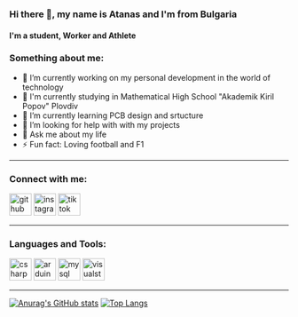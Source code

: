 ### Hi there 👋, my name is Atanas and I'm from Bulgaria
#### I'm a student, Worker and Athlete 

### Something about me:

- 🔭 I’m currently working on my personal development in the world of technology 
- 📘 I'm currently studying in Mathematical High School "Akademik Kiril Popov" Plovdiv
- 🌱 I’m currently learning PCB design and srtucture 
- 🤔 I’m looking for help with  with my projects 
- 💬 Ask me about  my life 
- ⚡ Fun fact: Loving football and F1 

---

### Connect with me:

[<img src='https://cdn.jsdelivr.net/npm/simple-icons@3.0.1/icons/github.svg' alt='github' height='40'>](https://github.com/Atanas18-mg) 
[<img src='https://cdn.jsdelivr.net/npm/simple-icons@3.0.1/icons/instagram.svg' alt='instagram' height='40'>](https://www.instagram.com/ovcharov_18/)
[<img src='https://cdn.jsdelivr.net/npm/simple-icons@3.0.1/icons/tiktok.svg' alt='tiktok' height='40'>](https://www.tiktok.com/@ovcharov_18)  

---

### Languages and Tools:

<img src='https://cdn.jsdelivr.net/npm/simple-icons@3.0.1/icons/csharp.svg' alt='csharp' height='40'> <img src='https://cdn.jsdelivr.net/npm/simple-icons@3.0.1/icons/arduino.svg' alt='arduino' height='40'> [<img src='https://cdn.jsdelivr.net/npm/simple-icons@3.0.1/icons/mysql.svg' alt='mysql' height='40'>](https://www.mysql.com/)  [<img src='https://cdn.jsdelivr.net/npm/simple-icons@3.0.1/icons/visualstudio.svg' alt='visualstudio' height='40'>](https://visualstudio.microsoft.com/vs/)  

---

[![Anurag's GitHub stats](https://github-readme-stats.vercel.app/api?username=Atanas18-mg)](https://github.com/anuraghazra/github-readme-stats)
[![Top Langs](https://github-readme-stats.vercel.app/api/top-langs/?username=Atanas18-mg&layout=compact)](https://github.com/anuraghazra/github-readme-stats)
